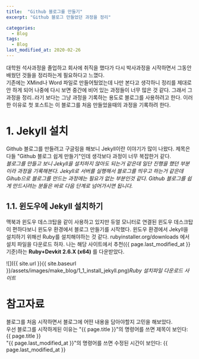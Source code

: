 ```yaml
---
title:  "Github 블로그를 만들기"
excerpt: "Github 블로그 만들었던 과정을 정리"

categories:
  - Blog
tags:
  - Blog
last_modified_at: 2020-02-26
---
```


대학원 석사과정을 졸업하고 회사에 취직을 했다가 다시 박사과정을 시작하면서 그동안 배웠던 것들을 정리하는게 필요하다고 느꼈다.  
기존에는 XMind나 Word 파일로 만들어뒀었는데 나만 본다고 생각하니 정리를 제대로 안 하게 되어 나중에 다시 보면 중간에 비어 있는 과정들이 너무 많은 것 같다.
그래서 그 과정을 정리..라기 보다는 그냥 과정을 기록하는 용도로 블로그를 사용하려고 한다.
이러한 이유로 첫 포스트는 이 블로그를 처음 만들었을때의 과정을 기록하려 한다.

# 1. Jekyll 설치
Github 블로그를 만들려고 구글링을 해보니 Jekyll이란 이야기가 많이 나왔다. 제목은 다들 "Github 블로그 쉽게 만들기"인데 생각보다 과정이 너무 복잡한거 같다.  
*블로그를 만들고 보니 Jekyll을 설치하지 않아도 되는거 같은데 일단 진행을 했던 부분이라 과정을 기록해본다. Jekyll로 서버를 실행해서 블로그를 띄우고 하는거 같은데 Gihub으로 블로그를 만드는 과정에는 필요가 없는 부분인것 같다. Github 블로그를 쉽게 만드시려는 분들은 바로 다음 단계로 넘어가시면 됩니다.* 

## 1.1. 윈도우에 Jekyll 설치하기
맥북과 윈도우 데스크탑을 같이 사용하고 있지만 듀얼 모니터로 연결된 윈도우 데스크탑이 편하다보니 윈도우 환경에서 블로그 만들기를 시작했다. 윈도우 환경에서 Jekyll을 설치하기 위해선 Ruby를 설치해야하는 것 같다. rubyinstaller.org/downloads 에서 설치 파일을 다운로드 하자. 나는 해당 사이트에서 추천({{ page.last_modified_at }} 기준)하는 **Ruby+Devkit 2.6.X (x64)** 를 다운받았다.    

![]({{ site.url }}{{ site.baseurl }}/assets/images/make_blog/1_1_install_jekyll.png)*Ruby 설치파일 다운로드 사이트*




# 참고자료


블로그를 처음 시작하면서 블로그에 어떤 내용을 담아야할지 고민을 해보았다.  
우선 블로그를 시작하게된 이유는 
"{{ page.title }}"의 명령어를 쓰면 제목이 보인다: {{ page.title }}  
"{{ page.last_modified_at }}"의 명령어를 쓰면 수정된 시간이 보인다: {{ page.last_modified_at }}

